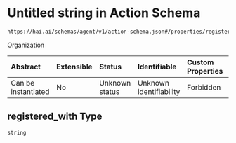 # Untitled string in Action Schema

```txt
https://hai.ai/schemas/agent/v1/action-schema.json#/properties/registered_with
```

Organization

| Abstract            | Extensible | Status         | Identifiable            | Custom Properties | Additional Properties | Access Restrictions | Defined In                                                                             |
| :------------------ | :--------- | :------------- | :---------------------- | :---------------- | :-------------------- | :------------------ | :------------------------------------------------------------------------------------- |
| Can be instantiated | No         | Unknown status | Unknown identifiability | Forbidden         | Allowed               | none                | [action.schema.json\*](../../schemas/action/action.schema.json "open original schema") |

## registered\_with Type

`string`
